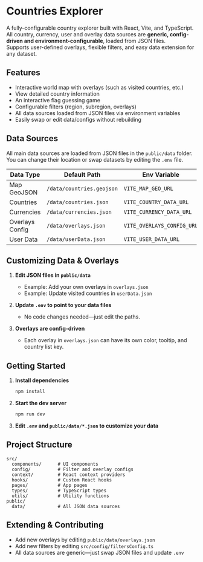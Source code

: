 # Countries Explorer

A fully-configurable country explorer built with React, Vite, and TypeScript.  
All country, currency, user and overlay data sources are **generic, config-driven and environment-configurable**, loaded from JSON files.  
Supports user-defined overlays, flexible filters, and easy data extension for any dataset.

## Features

- Interactive world map with overlays (such as visited countries, etc.)
- View detailed country information 
- An interactive flag guessing game
- Configurable filters (region, subregion, overlays)
- All data sources loaded from JSON files via environment variables
- Easily swap or edit data/configs without rebuilding

## Data Sources

All main data sources are loaded from JSON files in the `public/data` folder.  
You can change their location or swap datasets by editing the `.env` file.

| Data Type        | Default Path                | Env Variable                    |
|------------------|----------------------------|----------------------------------|
| Map GeoJSON      | `/data/countries.geojson`   | `VITE_MAP_GEO_URL`              |
| Countries        | `/data/countries.json`      | `VITE_COUNTRY_DATA_URL`         |
| Currencies       | `/data/currencies.json`     | `VITE_CURRENCY_DATA_URL`        |
| Overlays Config  | `/data/overlays.json`       | `VITE_OVERLAYS_CONFIG_URL`      |
| User Data        | `/data/userData.json`       | `VITE_USER_DATA_URL`            |

## Customizing Data & Overlays

1. **Edit JSON files in `public/data`**  
   - Example: Add your own overlays in `overlays.json`
   - Example: Update visited countries in `userData.json`

2. **Update `.env` to point to your data files**  
   - No code changes needed—just edit the paths.

3. **Overlays are config-driven**  
   - Each overlay in `overlays.json` can have its own color, tooltip, and country list key.

## Getting Started

1. **Install dependencies**
   ```bash
   npm install
   ```

2. **Start the dev server**
   ```bash
   npm run dev
   ```

3. **Edit `.env` and `public/data/*.json` to customize your data**

## Project Structure

```
src/
  components/      # UI components
  config/          # Filter and overlay configs
  context/         # React context providers
  hooks/           # Custom React hooks
  pages/           # App pages
  types/           # TypeScript types
  utils/           # Utility functions
public/
  data/            # All JSON data sources
```

## Extending & Contributing

- Add new overlays by editing `public/data/overlays.json`
- Add new filters by editing `src/config/filtersConfig.ts`
- All data sources are generic—just swap JSON files and update `.env`
